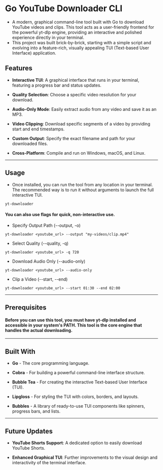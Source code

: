 # Go YouTube Downloader CLI

-  A modern, graphical command-line tool built with Go to download YouTube videos and clips. This tool acts as a user-friendly frontend for the powerful yt-dlp engine, providing an interactive and polished experience directly in your terminal.
-  This project was built brick-by-brick, starting with a simple script and evolving into a feature-rich, visually appealing TUI (Text-based User Interface) application.

## **Features**
- **Interactive TUI**: A graphical interface that runs in your terminal, featuring a progress bar and status updates.

- **Quality Selection**: Choose a specific video resolution for your download.

- **Audio-Only Mode**: Easily extract audio from any video and save it as an MP3.

- **Video Clipping**: Download specific segments of a video by providing start and end timestamps.

- **Custom Output**: Specify the exact filename and path for your downloaded files.

- **Cross-Platform**: Compile and run on Windows, macOS, and Linux.

---
## **Usage**
- Once installed, you can run the tool from any location in your terminal. The recommended way is to run it without arguments to launch the full interactive TUI.
  
```
yt-downloader
```

#### You can also use flags for quick, non-interactive use.

- Specify Output Path (--output, -o)

```
yt-downloader <youtube_url> --output "my-videos/clip.mp4"
```
- Select Quality (--quality, -q)

```
yt-downloader <youtube_url> -q 720
```

- Download Audio Only (--audio-only)
```
yt-downloader <youtube_url> --audio-only
```

- Clip a Video (--start, --end)
```
yt-downloader <youtube_url> --start 01:30 --end 02:00
```
---
## **Prerequisites**
#### Before you can use this tool, you must have yt-dlp installed and accessible in your system's PATH. This tool is the core engine that handles the actual downloading.
---
## **Built With**
- **Go** - The core programming language.

- **Cobra** - For building a powerful command-line interface structure.

- **Bubble Tea** - For creating the interactive Text-based User Interface (TUI).

- **Lipgloss** - For styling the TUI with colors, borders, and layouts.

- **Bubbles** - A library of ready-to-use TUI components like spinners, progress bars, and lists.

---
## Future Updates
- **YouTube Shorts Support**: A dedicated option to easily download YouTube Shorts.

- **Enhanced Graphical TUI**: Further improvements to the visual design and interactivity of the terminal interface.
